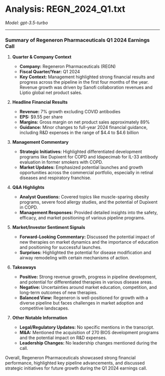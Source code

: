 # Analysis: REGN_2024_Q1.txt

*Model: gpt-3.5-turbo*

---

### Summary of Regeneron Pharmaceuticals Q1 2024 Earnings Call

1. **Quarter & Company Context**
   - **Company:** Regeneron Pharmaceuticals (REGN)
   - **Fiscal Quarter/Year:** Q1 2024
   - **Key Context:** Management highlighted strong financial results and progress across the pipeline in the first four months of the year. Revenue growth was driven by Sanofi collaboration revenues and Liptio global net product sales.

2. **Headline Financial Results**
   - **Revenue:** 7% growth excluding COVID antibodies
   - **EPS:** $9.55 per share
   - **Margins:** Gross margin on net product sales approximately 89%
   - **Guidance:** Minor changes to full-year 2024 financial guidance, including R&D expenses in the range of $4.4 to $4.6 billion

3. **Management Commentary**
   - **Strategic Initiatives:** Highlighted differentiated development programs like Dupixent for COPD and Idapecimab for IL-33 antibody evaluation in former smokers with COPD.
   - **Market Updates:** Emphasized potential launches and growth opportunities across the commercial portfolio, especially in retinal diseases and respiratory franchise.

4. **Q&A Highlights**
   - **Analyst Questions:** Covered topics like muscle-sparing obesity programs, severe food allergy studies, and the potential of Dupixent in COPD.
   - **Management Responses:** Provided detailed insights into the safety, efficacy, and market positioning of various pipeline programs.

5. **Market/Investor Sentiment Signals**
   - **Forward-Looking Commentary:** Discussed the potential impact of new therapies on market dynamics and the importance of education and positioning for successful launches.
   - **Surprises:** Highlighted the potential for disease modification and airway remodeling with certain mechanisms of action.

6. **Takeaways**
   - **Positive:** Strong revenue growth, progress in pipeline development, and potential for differentiated therapies in various disease areas.
   - **Negative:** Uncertainties around market education, competition, and long-term outcomes of new therapies.
   - **Balanced View:** Regeneron is well-positioned for growth with a diverse pipeline but faces challenges in market adoption and competitive landscapes.

7. **Other Notable Information**
   - **Legal/Regulatory Updates:** No specific mentions in the transcript.
   - **M&A:** Mentioned the acquisition of 270 BIOS development programs and the potential impact on R&D expenses.
   - **Leadership Changes:** No leadership changes mentioned during the call.

Overall, Regeneron Pharmaceuticals showcased strong financial performance, highlighted key pipeline advancements, and discussed strategic initiatives for future growth during the Q1 2024 earnings call.
